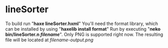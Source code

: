 # lineSorter
To build run "__haxe lineSorter.hxml__"
You'll need the format library, which can be installed by using "__haxelib install format__"
Run by executing "__neko bin/lineSorter.n *filename*__". Only PNG is supported right now.
The resulting file will be located at *filename-output.png*